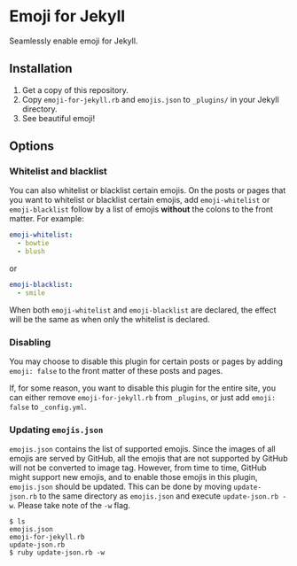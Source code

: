 # Emoji for Jekyll
Seamlessly enable emoji for Jekyll.

## Installation
1. Get a copy of this repository.
2. Copy `emoji-for-jekyll.rb` and `emojis.json` to `_plugins/` in your Jekyll directory.
3. See beautiful emoji!

## Options
### Whitelist and blacklist
You can also whitelist or blacklist certain emojis. On the posts or pages that you want to whitelist or blacklist certain emojis, add `emoji-whitelist` or `emoji-blacklist` follow by a list of emojis __without__ the colons to the front matter. For example:

```yaml
emoji-whitelist:
  - bowtie
  - blush
 ```

 or

```yaml
emoji-blacklist:
  - smile
```

When both `emoji-whitelist` and `emoji-blacklist` are declared, the effect will be the same as when only the whitelist is declared.

### Disabling
You may choose to disable this plugin for certain posts or pages by adding `emoji: false` to the front matter of these posts and pages.

If, for some reason, you want to disable this plugin for the entire site, you can either remove `emoji-for-jekyll.rb` from `_plugins`, or just add `emoji: false` to `_config.yml`.

### Updating `emojis.json`
`emojis.json` contains the list of supported emojis. Since the images of all emojis are served by GitHub, all the emojis that are not supported by GitHub will not be converted to image tag. However, from time to time, GitHub might support new emojis, and to enable those emojis in this plugin, `emojis.json` should be updated. This can be done by moving `update-json.rb` to the same directory as `emojis.json` and execute `update-json.rb -w`. Please take note of the `-w` flag.

```
$ ls
emojis.json
emoji-for-jekyll.rb
update-json.rb
$ ruby update-json.rb -w
```
